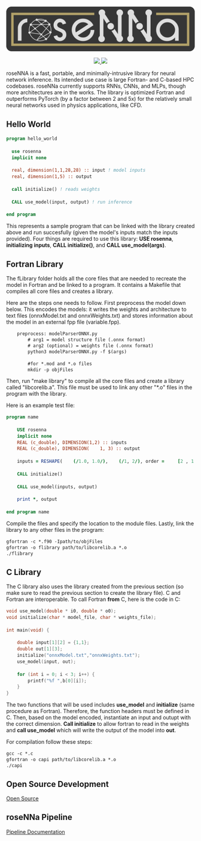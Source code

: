 <p align="center">
  <img src="doc/rosenna.png" alt="roseNNa banner" width="600"/></center>
</p>
<p align="center">
<a href="https://github.com/comp-physics/roseNNa/actions">
  <img src="https://github.com/comp-physics/roseNNa/actions/workflows/CI.yml/badge.svg" />
</a>
<a href="https://lbesson.mit-license.org/">
  <img src="https://img.shields.io/badge/License-MIT-blue.svg" />
</a>
</p>

roseNNA is a fast, portable, and minimally-intrusive library for neural network inference.
Its intended use case is large Fortran- and C-based HPC codebases. 
roseNNa currently supports RNNs, CNNs, and MLPs, though more architectures are in the works.
The library is optimized Fortran and outperforms PyTorch (by a factor between 2 and 5x) for the relatively small neural networks used in physics applications, like CFD.

## Hello World

``` fortran
program hello_world

  use rosenna
  implicit none

  real, dimension(1,1,28,28) :: input ! model inputs
  real, dimension(1,5) :: output

  call initialize() ! reads weights

  CALL use_model(input, output) ! run inference

end program
```

This represents a sample program that can be linked with the library created above and run succesfully (given the model's inputs match the inputs provided). Four things are required to use this library: **USE rosenna**, **initializing inputs**, **CALL initialize()**, and **CALL use_model(args)**.

## **Fortran Library**
The fLibrary folder holds all the core files that are needed to recreate the model in Fortran and be linked to a program. It contains a Makefile that compiles all core files and creates a library.

Here are the steps one needs to follow. First preprocess the model down below. This encodes the models: it writes the weights and architecture to text files (onnxModel.txt and onnxWeights.txt) and stores information about the model in an external fpp file (variable.fpp).

```make
    preprocess: modelParserONNX.py
        # arg1 = model structure file (.onnx format)
        # arg2 (optional) = weights file (.onnx format)
        python3 modelParserONNX.py -f $(args)

        #for *.mod and *.o files
        mkdir -p objFiles
```
Then, run "make library" to compile all the core files and create a library called "libcorelib.a". This file must be used to link any other "*.o" files in the program with the library.

Here is an example test file:

``` fortran
program name

    USE rosenna
    implicit none
    REAL (c_double), DIMENSION(1,2) :: inputs
    REAL (c_double), DIMENSION(    1, 3) :: output

    inputs = RESHAPE(    (/1.0, 1.0/),    (/1, 2/), order =     [2 , 1 ])

    CALL initialize()

    CALL use_model(inputs, output)

    print *, output

end program name
```
Compile the files and specify the location to the module files. Lastly, link the library to any other files in the program:

``` shell
gfortran -c *.f90 -Ipath/to/objFiles
gfortran -o flibrary path/to/libcorelib.a *.o
./flibrary
```


## **C Library**
The C library also uses the library created from the previous section (so make sure to read the previous section to create the library file). C and Fortran are interoperable. To call Fortran **from** C, here is the code in C:

``` c
void use_model(double * i0, double * o0);
void initialize(char * model_file, char * weights_file);

int main(void) {

    double input[1][2] = {1,1};
    double out[1][3];
    initialize("onnxModel.txt","onnxWeights.txt");
    use_model(input, out);

    for (int i = 0; i < 3; i++) {
        printf("%f ",b[0][i]);
    }
}
```
The two functions that will be used includes **use_model** and **initialize** (same procedure as Fortran). Therefore, the function headers must be defined in C. Then, based on the model encoded, instantiate an input and outupt with the correct dimension. **Call initialize** to allow fortran to read in the weights and **call use_model** which will write the output of the model into **out**.

For compilation follow these steps:
``` shell
gcc -c *.c
gfortran -o capi path/to/libcorelib.a *.o
./capi
```



## **Open Source Development**
[Open Source](https://github.com/comp-physics/roseNNa/blob/develop/instructions/opensource.md)

## **roseNNa Pipeline**
[Pipeline Documentation](https://github.com/comp-physics/roseNNa/blob/develop/instructions/methodology.md)

